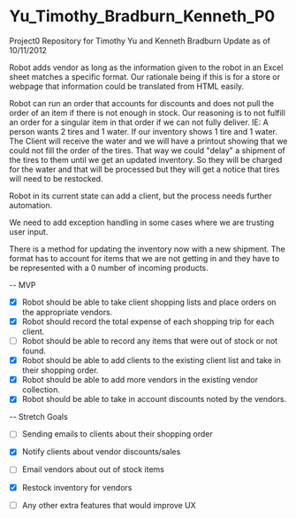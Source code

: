 # Yu_Timothy_Bradburn_Kenneth_P0
Project0 Repository for Timothy Yu and Kenneth Bradburn
Update as of 10/11/2012

Robot adds vendor as long as the information given to the robot in an Excel sheet matches a specific format. Our rationale being if this is for a store or webpage that information could be translated from HTML easily.

Robot can run an order that accounts for discounts and does not pull the order of an item if there is not enough in stock. Our reasoning is to not fulfill an order for a singular item in that order if we can not fully deliver. IE: A person wants 2 tires and 1 water. If our inventory shows 1 tire and 1 water. The Client will receive the water and we will have a printout showing that we could not fill the order of the tires. That way we could "delay" a shipment of the tires to them until we get an updated inventory. So they will be charged for the water and that will be processed but they will get a notice that tires will need to be restocked.

Robot in its current state can add a client, but the process needs further automation.

We need to add exception handling in some cases where we are trusting user input.

There is a method for updating the inventory now with a new shipment. The format has to account for items that we are not getting in and they have to be represented with a 0 number of incoming products.


-- MVP
- [x] Robot should be able to take client shopping lists and place orders on the appropriate vendors.
- [x] Robot should record the total expense of each shopping trip for each client.
- [ ] Robot should be able to record any items that were out of stock or not found.
- [x] Robot should be able to add clients to the existing client list and take in their shopping order.
- [x] Robot should be able to add more vendors in the existing vendor collection.
- [x] Robot should be able to take in account discounts noted by the vendors.

-- Stretch Goals
- [ ] Sending emails to clients about their shopping order
- [x] Notify clients about vendor discounts/sales
- [ ] Email vendors about out of stock items
- [x] Restock inventory for vendors
- [ ] Any other extra features that would improve UX

